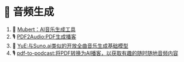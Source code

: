 # 🎵 音频生成

1. 🎵 [Mubert：AI音乐生成工具](https://mubert.com/)
2. 🎙️ [PDF2Audio:PDF生成播客](https://github.com/lamm-mit/PDF2Audio)
3. 🎵 [YuE:与Suno.ai类似的开放全曲音乐生成基础模型](https://github.com/multimodal-art-projection/YuE)
4. 🎙️ [pdf-to-podcast:将PDF转换为AI播客，以获取有趣的随时随地音频内容](https://github.com/NVIDIA-AI-Blueprints/pdf-to-podcast.git)
